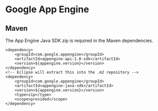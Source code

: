 # Google App Engine

## Maven 
The App Engine Java SDK zip is required in the Maven dependencies.

```
<dependency>
	<groupId>com.google.appengine</groupId>
	<artifactId>appengine-api-1.0-sdk</artifactId>
	<version>${appengine.version}</version>
</dependency>
<!-- Eclipse will extract this into the .m2 repository -->
<dependency>
	<groupId>com.google.appengine</groupId>
	<artifactId>appengine-java-sdk</artifactId>
	<version>${appengine.version}</version>
	<type>zip</type>
	<scope>provided</scope>
</dependency>
```